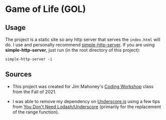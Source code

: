 # Game of Life (GOL)

## Usage
The project is a static site so any http server that serves
the `index.html` will do. I use and personally recommend 
[simple-http-server](https://github.com/TheWaWaR/simple-http-server).
If you are using **simple-http-server**,
just run (in the root directory of this project):
```
simple-http-server -i
```

## Sources 

- This project was created for Jim Mahoney's [Coding Workshop](https://cs.bennington.college/courses/fall2021/coding/home)
  class from the Fall of 2021.

- I was able to remove my dependency on [Underscore.js](https://underscorejs.org/)
  using a few tips from 
  [You Don't Need Lodash/Underscore](https://github.com/you-dont-need/You-Dont-Need-Lodash-Underscore) 
  (primarily for the replacement of the range function).

